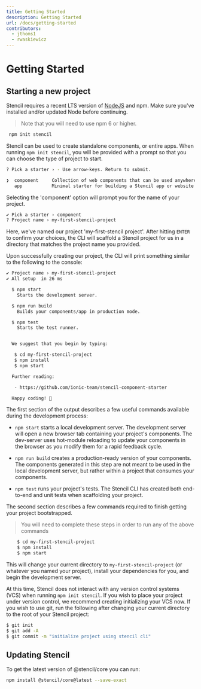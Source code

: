 ```yaml
---
title: Getting Started
description: Getting Started
url: /docs/getting-started
contributors:
  - jthoms1
  - rwaskiewicz
---
```


# Getting Started

## Starting a new project

Stencil requires a recent LTS version of [NodeJS](https://nodejs.org/) and npm. Make sure you've installed and/or 
updated Node before continuing.

> Note that you will need to use npm 6 or higher.

```bash
 npm init stencil
```

Stencil can be used to create standalone components, or entire apps. When running `npm init stencil`, you will be
provided with a prompt so that you can choose the type of project to start.

```bash
? Pick a starter › - Use arrow-keys. Return to submit.

❯  component     Collection of web components that can be used anywhere
   app           Minimal starter for building a Stencil app or website
```

Selecting the 'component' option will prompt you for the name of your project.

```bash
✔ Pick a starter › component
? Project name › my-first-stencil-project
```

Here, we've named our project 'my-first-stencil project'. After hitting `ENTER` to confirm your choices, the CLI will
scaffold a Stencil project for us in a directory that matches the project name you provided.

Upon successfully creating our project, the CLI will print something similar to the following to the console:
```bash
✔ Project name › my-first-stencil-project
✔ All setup  in 26 ms

  $ npm start
    Starts the development server.

  $ npm run build
    Builds your components/app in production mode.

  $ npm test
    Starts the test runner.


  We suggest that you begin by typing:

   $ cd my-first-stencil-project
   $ npm install
   $ npm start

  Further reading:

   - https://github.com/ionic-team/stencil-component-starter

  Happy coding! 🎈
```

The first section of the output describes a few useful commands available during the development process:

- `npm start` starts a local development server. The development server will open a new browser tab containing your 
project's components. The dev-server uses hot-module reloading to update your components in the browser as you modify
them for a rapid feedback cycle.

- `npm run build` creates a production-ready version of your components. The components generated in this step are not
meant to be used in the local development server, but rather within a project that consumes your components.

- `npm test` runs your project's tests. The Stencil CLI has created both end-to-end and unit tests when scaffolding your project.

The second section describes a few commands required to finish getting your project bootstrapped.

> You will need to complete these steps in order to run any of the above commands

```bash
    $ cd my-first-stencil-project
    $ npm install
    $ npm start
```

This will change your current directory to `my-first-stencil-project` (or whatever you named your project), install your
dependencies for you, and begin the development server.

At this time, Stencil does not interact with any version control systems (VCS) when running `npm init stencil`. If you
wish to place your project under version control, we recommend creating initializing your VCS now. If you wish to use
git, run the following after changing your current directory to the root of your Stencil project:

```bash
$ git init
$ git add -A
$ git commit -m "initialize project using stencil cli" 
```

## Updating Stencil

To get the latest version of @stencil/core you can run:

```bash
npm install @stencil/core@latest --save-exact
```
